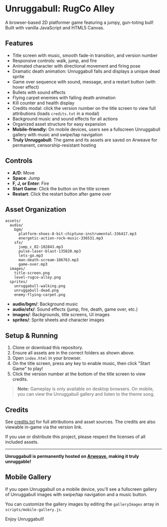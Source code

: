 # Unruggabull: RugCo Alley

A browser-based 2D platformer game featuring a jumpy, gun-toting bull! Built with vanilla JavaScript and HTML5 Canvas.

## Features
- Title screen with music, smooth fade-in transition, and version number
- Responsive controls: walk, jump, and fire
- Animated character with directional movement and firing pose
- Dramatic death animation: Unruggabull falls and displays a unique dead sprite
- Game over sequence with sound, message, and a restart button (with hover effect)
- Bullets with sound effects
- Flying carpet enemies with falling death animation
- Kill counter and health display
- Credits modal: click the version number on the title screen to view full attributions (loads `credits.txt` in a modal)
- Background music and sound effects for all actions
- Organized asset structure for easy expansion
- **Mobile-friendly:** On mobile devices, users see a fullscreen Unruggabull gallery with music and swipe/tap navigation
- **Truly Unruggabull:** The game and its assets are saved on Arweave for permanent, censorship-resistant hosting

## Controls
- **A/D**: Move
- **Space**: Jump
- **F, J, or Enter**: Fire
- **Start Game**: Click the button on the title screen
- **Restart**: Click the restart button after game over

## Asset Organization
```
assets/
  audio/
    bgm/
      platform-shoes-8-bit-chiptune-instrumental-336417.mp3
      energetic-action-rock-music-336531.mp3
    sfx/
      jump_c_02-102843.mp3
      pulse-laser-blast-135820.mp3
      lets-go.mp3
      man-death-scream-186763.mp3
      game-over.mp3
  images/
    title-screen.png
    level-rugco-alley.png
  sprites/
    unruggabull-walking.png
    unruggabull-dead.png
    enemy-flying-carpet.png
```

- **audio/bgm/**: Background music
- **audio/sfx/**: Sound effects (jump, fire, death, game over, etc.)
- **images/**: Backgrounds, title screens, UI images
- **sprites/**: Sprite sheets and character images

## Setup & Running
1. Clone or download this repository.
2. Ensure all assets are in the correct folders as shown above.
3. Open `index.html` in your browser.
4. On the title screen, press any key to enable music, then click "Start Game" to play!
5. Click the version number at the bottom of the title screen to view credits.

> **Note:** Gameplay is only available on desktop browsers. On mobile, you can view the Unruggabull gallery and listen to the theme song.

## Credits

See [credits.txt](credits.txt) for full attributions and asset sources. The credits are also viewable in-game via the version link.

If you use or distribute this project, please respect the licenses of all included assets.

---

**Unruggabull is permanently hosted on [Arweave](https://www.arweave.org/), making it truly unruggable!**

## Mobile Gallery

If you open Unruggabull on a mobile device, you'll see a fullscreen gallery of Unruggabull images with swipe/tap navigation and a music button. 

You can customize the gallery images by editing the `galleryImages` array in `scripts/mobile-gallery.js`.

Enjoy Unruggabull!
